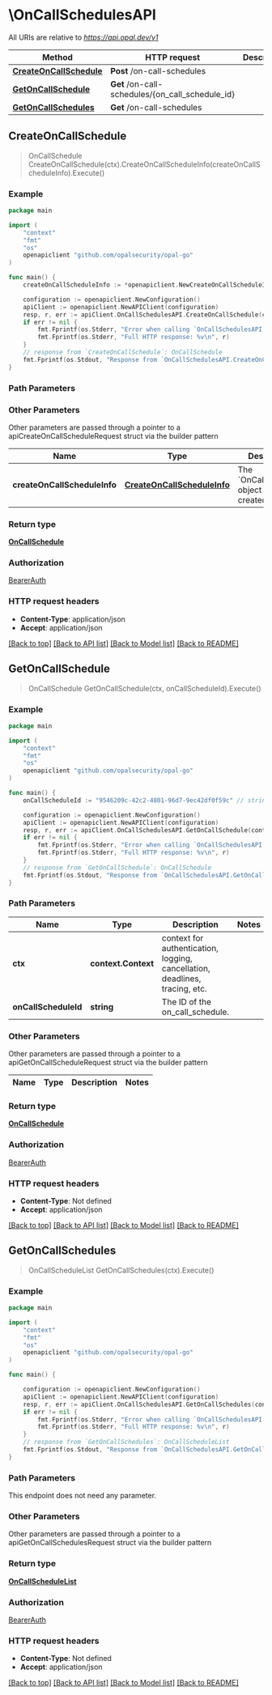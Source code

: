 # \OnCallSchedulesAPI

All URIs are relative to *https://api.opal.dev/v1*

Method | HTTP request | Description
------------- | ------------- | -------------
[**CreateOnCallSchedule**](OnCallSchedulesAPI.md#CreateOnCallSchedule) | **Post** /on-call-schedules | 
[**GetOnCallSchedule**](OnCallSchedulesAPI.md#GetOnCallSchedule) | **Get** /on-call-schedules/{on_call_schedule_id} | 
[**GetOnCallSchedules**](OnCallSchedulesAPI.md#GetOnCallSchedules) | **Get** /on-call-schedules | 



## CreateOnCallSchedule

> OnCallSchedule CreateOnCallSchedule(ctx).CreateOnCallScheduleInfo(createOnCallScheduleInfo).Execute()





### Example

```go
package main

import (
	"context"
	"fmt"
	"os"
	openapiclient "github.com/opalsecurity/opal-go"
)

func main() {
	createOnCallScheduleInfo := *openapiclient.NewCreateOnCallScheduleInfo(openapiclient.OnCallScheduleProviderEnum("OPSGENIE"), "PNZNINN") // CreateOnCallScheduleInfo | The `OnCallSchedule` object to be created.

	configuration := openapiclient.NewConfiguration()
	apiClient := openapiclient.NewAPIClient(configuration)
	resp, r, err := apiClient.OnCallSchedulesAPI.CreateOnCallSchedule(context.Background()).CreateOnCallScheduleInfo(createOnCallScheduleInfo).Execute()
	if err != nil {
		fmt.Fprintf(os.Stderr, "Error when calling `OnCallSchedulesAPI.CreateOnCallSchedule``: %v\n", err)
		fmt.Fprintf(os.Stderr, "Full HTTP response: %v\n", r)
	}
	// response from `CreateOnCallSchedule`: OnCallSchedule
	fmt.Fprintf(os.Stdout, "Response from `OnCallSchedulesAPI.CreateOnCallSchedule`: %v\n", resp)
}
```

### Path Parameters



### Other Parameters

Other parameters are passed through a pointer to a apiCreateOnCallScheduleRequest struct via the builder pattern


Name | Type | Description  | Notes
------------- | ------------- | ------------- | -------------
 **createOnCallScheduleInfo** | [**CreateOnCallScheduleInfo**](CreateOnCallScheduleInfo.md) | The &#x60;OnCallSchedule&#x60; object to be created. | 

### Return type

[**OnCallSchedule**](OnCallSchedule.md)

### Authorization

[BearerAuth](../README.md#BearerAuth)

### HTTP request headers

- **Content-Type**: application/json
- **Accept**: application/json

[[Back to top]](#) [[Back to API list]](../README.md#documentation-for-api-endpoints)
[[Back to Model list]](../README.md#documentation-for-models)
[[Back to README]](../README.md)


## GetOnCallSchedule

> OnCallSchedule GetOnCallSchedule(ctx, onCallScheduleId).Execute()





### Example

```go
package main

import (
	"context"
	"fmt"
	"os"
	openapiclient "github.com/opalsecurity/opal-go"
)

func main() {
	onCallScheduleId := "9546209c-42c2-4801-96d7-9ec42df0f59c" // string | The ID of the on_call_schedule.

	configuration := openapiclient.NewConfiguration()
	apiClient := openapiclient.NewAPIClient(configuration)
	resp, r, err := apiClient.OnCallSchedulesAPI.GetOnCallSchedule(context.Background(), onCallScheduleId).Execute()
	if err != nil {
		fmt.Fprintf(os.Stderr, "Error when calling `OnCallSchedulesAPI.GetOnCallSchedule``: %v\n", err)
		fmt.Fprintf(os.Stderr, "Full HTTP response: %v\n", r)
	}
	// response from `GetOnCallSchedule`: OnCallSchedule
	fmt.Fprintf(os.Stdout, "Response from `OnCallSchedulesAPI.GetOnCallSchedule`: %v\n", resp)
}
```

### Path Parameters


Name | Type | Description  | Notes
------------- | ------------- | ------------- | -------------
**ctx** | **context.Context** | context for authentication, logging, cancellation, deadlines, tracing, etc.
**onCallScheduleId** | **string** | The ID of the on_call_schedule. | 

### Other Parameters

Other parameters are passed through a pointer to a apiGetOnCallScheduleRequest struct via the builder pattern


Name | Type | Description  | Notes
------------- | ------------- | ------------- | -------------


### Return type

[**OnCallSchedule**](OnCallSchedule.md)

### Authorization

[BearerAuth](../README.md#BearerAuth)

### HTTP request headers

- **Content-Type**: Not defined
- **Accept**: application/json

[[Back to top]](#) [[Back to API list]](../README.md#documentation-for-api-endpoints)
[[Back to Model list]](../README.md#documentation-for-models)
[[Back to README]](../README.md)


## GetOnCallSchedules

> OnCallScheduleList GetOnCallSchedules(ctx).Execute()





### Example

```go
package main

import (
	"context"
	"fmt"
	"os"
	openapiclient "github.com/opalsecurity/opal-go"
)

func main() {

	configuration := openapiclient.NewConfiguration()
	apiClient := openapiclient.NewAPIClient(configuration)
	resp, r, err := apiClient.OnCallSchedulesAPI.GetOnCallSchedules(context.Background()).Execute()
	if err != nil {
		fmt.Fprintf(os.Stderr, "Error when calling `OnCallSchedulesAPI.GetOnCallSchedules``: %v\n", err)
		fmt.Fprintf(os.Stderr, "Full HTTP response: %v\n", r)
	}
	// response from `GetOnCallSchedules`: OnCallScheduleList
	fmt.Fprintf(os.Stdout, "Response from `OnCallSchedulesAPI.GetOnCallSchedules`: %v\n", resp)
}
```

### Path Parameters

This endpoint does not need any parameter.

### Other Parameters

Other parameters are passed through a pointer to a apiGetOnCallSchedulesRequest struct via the builder pattern


### Return type

[**OnCallScheduleList**](OnCallScheduleList.md)

### Authorization

[BearerAuth](../README.md#BearerAuth)

### HTTP request headers

- **Content-Type**: Not defined
- **Accept**: application/json

[[Back to top]](#) [[Back to API list]](../README.md#documentation-for-api-endpoints)
[[Back to Model list]](../README.md#documentation-for-models)
[[Back to README]](../README.md)

